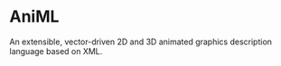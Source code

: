 AniML
=====

An extensible, vector-driven 2D and 3D animated graphics description language based on XML.